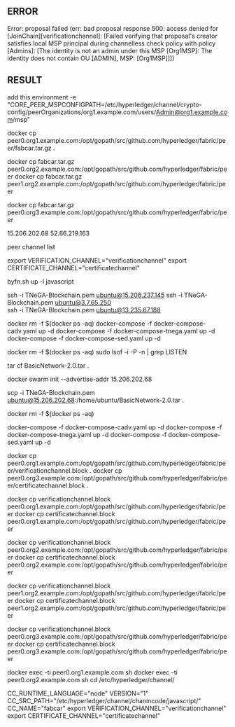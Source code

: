 ## ERROR

Error: proposal failed (err: bad proposal response 500: access denied for [JoinChain][verificationchannel]: [Failed verifying that proposal's creator satisfies local MSP principal during channelless check policy with policy [Admins]: [The identity is not an admin under this MSP [Org1MSP]: The identity does not contain OU [ADMIN], MSP: [Org1MSP]]])


## RESULT
add this environment 
-e "CORE_PEER_MSPCONFIGPATH=/etc/hyperledger/channel/crypto-config/peerOrganizations/org1.example.com/users/Admin@org1.example.com/msp" 






docker cp peer0.org1.example.com:/opt/gopath/src/github.com/hyperledger/fabric/peer/fabcar.tar.gz .


docker cp fabcar.tar.gz peer0.org2.example.com:/opt/gopath/src/github.com/hyperledger/fabric/peer
docker cp fabcar.tar.gz peer1.org2.example.com:/opt/gopath/src/github.com/hyperledger/fabric/peer

docker cp fabcar.tar.gz peer0.org3.example.com:/opt/gopath/src/github.com/hyperledger/fabric/peer





















15.206.202.68
52.66.219.163

peer channel list

export VERIFICATION_CHANNEL="verificationchannel"
export CERTIFICATE_CHANNEL="certificatechannel"

byfn.sh up -l javascript

ssh -i TNeGA-Blockchain.pem ubuntu@15.206.237.145
ssh -i TNeGA-Blockchain.pem ubuntu@3.7.65.250	
ssh -i TNeGA-Blockchain.pem ubuntu@13.235.67.188

docker rm -f $(docker ps -aq)
docker-compose -f docker-compose-cadv.yaml up -d
docker-compose -f docker-compose-tnega.yaml up -d
docker-compose -f docker-compose-sed.yaml up -d

docker rm -f $(docker ps -aq)
sudo lsof -i -P -n | grep LISTEN


tar cf BasicNetwork-2.0.tar .

docker swarm init --advertise-addr 15.206.202.68

scp -i TNeGA-Blockchain.pem ubuntu@15.206.202.68:/home/ubuntu/BasicNetwork-2.0.tar .

docker rm -f $(docker ps -aq)

docker-compose -f docker-compose-cadv.yaml up -d
docker-compose -f docker-compose-tnega.yaml up -d
docker-compose -f docker-compose-sed.yaml up -d

docker cp peer0.org1.example.com:/opt/gopath/src/github.com/hyperledger/fabric/peer/verificationchannel.block .
docker cp peer0.org3.example.com:/opt/gopath/src/github.com/hyperledger/fabric/peer/certificatechannel.block .

docker cp verificationchannel.block peer0.org1.example.com:/opt/gopath/src/github.com/hyperledger/fabric/peer
docker cp certificatechannel.block peer0.org1.example.com:/opt/gopath/src/github.com/hyperledger/fabric/peer

docker cp verificationchannel.block peer0.org2.example.com:/opt/gopath/src/github.com/hyperledger/fabric/peer
docker cp certificatechannel.block peer0.org2.example.com:/opt/gopath/src/github.com/hyperledger/fabric/peer

docker cp verificationchannel.block peer1.org2.example.com:/opt/gopath/src/github.com/hyperledger/fabric/peer
docker cp certificatechannel.block peer1.org2.example.com:/opt/gopath/src/github.com/hyperledger/fabric/peer

docker cp verificationchannel.block peer0.org3.example.com:/opt/gopath/src/github.com/hyperledger/fabric/peer
docker cp certificatechannel.block peer0.org3.example.com:/opt/gopath/src/github.com/hyperledger/fabric/peer


docker exec -ti peer0.org1.example.com sh
docker exec -ti peer0.org2.example.com sh
cd /etc/hyperledger/channel/


CC_RUNTIME_LANGUAGE="node"
VERSION="1"
CC_SRC_PATH="/etc/hyperledger/channel/chanincode/javascript/"
CC_NAME="fabcar"
export VERIFICATION_CHANNEL="verificationchannel"
export CERTIFICATE_CHANNEL="certificatechannel"

